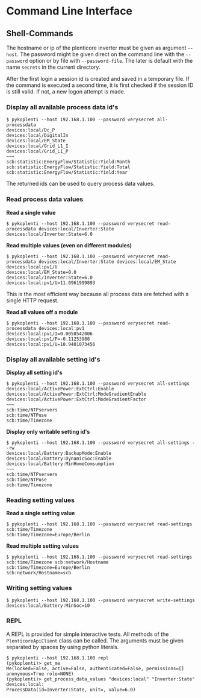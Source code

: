 # Command Line Interface

## Shell-Commands

The hostname or ip of the plenticore inverter must be given as argument `--host`. The password might be given direct on the command line with the `--password` option or by file with `--password-file`. The later is default with the name `secrets` in the current directory.

After the first login a session id is created and saved in a temporary file. If the command is executed a second time, it is first checked if the session ID is still valid. If not, a new logon attempt is made.

### Display all available process data id's

```shell script
$ pykoplenti --host 192.168.1.100 --password verysecret all-processdata
devices:local/Dc_P
devices:local/DigitalIn
devices:local/EM_State
devices:local/Grid_L1_I
devices:local/Grid_L1_P
~~~
scb:statistic:EnergyFlow/Statistic:Yield:Month
scb:statistic:EnergyFlow/Statistic:Yield:Total
scb:statistic:EnergyFlow/Statistic:Yield:Year
```

The returned ids can be used to query process data values.

### Read process data values

**Read a single value**

```shell script
$ pykoplenti --host 192.168.1.100 --password verysecret read-processdata devices:local/Inverter:State
devices:local/Inverter:State=6.0
```

**Read multiple values (even on different modules)**

```shell script
$ pykoplenti --host 192.168.1.100 --password verysecret read-processdata devices:local/Inverter:State devices:local/EM_State devices:local:pv1/U
devices:local/EM_State=0.0
devices:local/Inverter:State=6.0
devices:local:pv1/U=11.0961999893
```

This is the most efficient way because all process data are fetched with a single HTTP request.

**Read all values off a module**

```shell script
$ pykoplenti --host 192.168.1.100 --password verysecret read-processdata devices:local:pv1
devices:local:pv1/I=0.0058542006
devices:local:pv1/P=-0.11253988
devices:local:pv1/U=10.9401073456
```

### Display all available setting id's

**Display all setting id's**

```shell script
$ pykoplenti --host 192.168.1.100 --password verysecret all-settings
devices:local/ActivePower:ExtCtrl:Enable
devices:local/ActivePower:ExtCtrl:ModeGradientEnable
devices:local/ActivePower:ExtCtrl:ModeGradientFactor
~~~
scb:time/NTPservers
scb:time/NTPuse
scb:time/Timezone
```

**Display only writable setting id's**

```shell script
$ pykoplenti --host 192.168.1.100 --password verysecret all-settings --rw
devices:local/Battery:BackupMode:Enable
devices:local/Battery:DynamicSoc:Enable
devices:local/Battery:MinHomeComsumption
~~~
scb:time/NTPservers
scb:time/NTPuse
scb:time/Timezone
```

### Reading setting values

**Read a single setting value**

```shell script
$ pykoplenti --host 192.168.1.100 --password verysecret read-settings scb:time/Timezone
scb:time/Timezone=Europe/Berlin
```

**Read multiple setting values**
```shell script
$ pykoplenti --host 192.168.1.100 --password verysecret read-settings scb:time/Timezone scb:network/Hostname
scb:time/Timezone=Europe/Berlin
scb:network/Hostname=scb
```

### Writing setting values

```shell script
$ pykoplenti --host 192.168.1.100 --password verysecret write-settings devices:local/Battery:MinSoc=10
```

### REPL

A REPL is provided for simple interactive tests. All methods of the `PlenticoreApiClient` class can be called. The 
arguments must be given separated by spaces by using python literals. 

```shell script
$ pykoplenti --host 192.168.1.100 repl
(pykoplenti)> get_me
Me(locked=False, active=False, authenticated=False, permissions=[] anonymous=True role=NONE)
(pykoplenti)> get_process_data_values "devices:local" "Inverter:State"
devices:local:
ProcessData(id=Inverter:State, unit=, value=6.0)
```